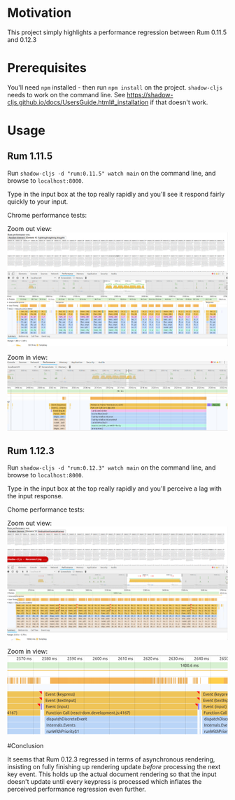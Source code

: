 # Motivation

This project simply highlights a performance regression between Rum 0.11.5 and 0.12.3

# Prerequisites

You'll need `npm` installed - then run `npm install` on the project. `shadow-cljs` needs to work on the command line. See https://shadow-cljs.github.io/docs/UsersGuide.html#_installation if that doesn't work.

# Usage

## Rum 1.11.5

Run `shadow-cljs -d "rum:0.11.5" watch main` on the command line, and browse to `localhost:8000`.

Type in the input box at the top really rapidly and you'll see it respond fairly quickly to your input.

Chrome performance tests:

Zoom out view:
![zoomout-0.11.5](resources/screenshots/rum-0.11.5-zoomout.png)

Zoom in view:
![zoomin-0.11.5](resources/screenshots/rum-0.11.5-zoomin.png)

## Rum 1.12.3

Run `shadow-cljs -d "rum:0.12.3" watch main` on the command line, and browse to `localhost:8000`.

Type in the input box at the top really rapidly and you'll perceive a lag with the input response.

Chome performance tests:

Zoom out view:
![zoomout-0.12.3](resources/screenshots/rum-0.12.3-zoomout.png)

Zoom in view:
![zoomin-0.12.3](resources/screenshots/rum-0.12.3-zoomin.png)

#Conclusion

It seems that Rum 0.12.3 regressed in terms of asynchronous rendering, insisting on fully finishing up rendering update _before_ processing the next key event. This holds up the actual document rendering so that the input doesn't update until every keypress is processed which inflates the perceived performance regression even further.
